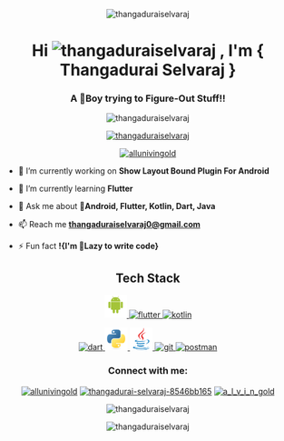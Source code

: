 <p align="center"><img src="https://i.ibb.co/LQKSrGh/alvin-gold.jpg" alt="thangaduraiselvaraj"  width="1500" height="450"/></a> </p>
<h1 align="center">Hi <img src="https://media.giphy.com/media/iigp4VDyf5dCLRlGkm/giphy.gif" alt="thangaduraiselvaraj" width="50" height="50"/> , I'm { Thangadurai Selvaraj }</h1>
<h3 align="center">A 👦Boy trying to Figure-Out Stuff!!</h3>

<p align="center"> <img src="https://komarev.com/ghpvc/?username=thangaduraiselvaraj&label=Profile%20views&color=0e75b6&style=flat" alt="thangaduraiselvaraj" /> </p>

<p align="center"> <a href="https://github.com/ryo-ma/github-profile-trophy"><img src="https://github-profile-trophy.vercel.app/?username=thangaduraiselvaraj" alt="thangaduraiselvaraj" /></a> </p>

<p align="center"> <a href="https://twitter.com/allunivingold" target="blank"><img src="https://img.shields.io/twitter/follow/allunivingold?logo=twitter&style=for-the-badge" alt="allunivingold" /></a> </p>

- 🔭 I’m currently working on **Show Layout Bound Plugin For Android**

- 🌱 I’m currently learning **Flutter**

- 💬 Ask me about **📱Android, Flutter, Kotlin, Dart, Java**

- 📫 Reach me **thangaduraiselvaraj0@gmail.com**

- ⚡ Fun fact **!{I'm 🤪Lazy to write code}**



<h2 align="center">Tech Stack</h2>
<p align="center"> <a href="https://developer.android.com" target="_blank"> <img src="https://raw.githubusercontent.com/devicons/devicon/master/icons/android/android-original-wordmark.svg" alt="android" width="40" height="40"/> </a> <a href="https://flutter.dev" target="_blank"> <img src="https://www.vectorlogo.zone/logos/flutterio/flutterio-icon.svg" alt="flutter" width="40" height="40"/> <a href="https://kotlinlang.org" target="_blank"> <img src="https://www.vectorlogo.zone/logos/kotlinlang/kotlinlang-icon.svg" alt="kotlin" width="40" height="40"/> </a></p> 
<p align="center"></a> <a href="https://dart.dev" target="_blank"> <img src="https://www.vectorlogo.zone/logos/dartlang/dartlang-icon.svg" alt="dart" width="40" height="40"/> </a> <a href="https://www.python.org" target="_blank"> <img src="https://raw.githubusercontent.com/devicons/devicon/master/icons/python/python-original.svg" alt="python" width="40" height="40"/> </a> <a href="https://www.java.com" target="_blank"> <img src="https://raw.githubusercontent.com/devicons/devicon/master/icons/java/java-original.svg" alt="java" width="40" height="40"/> </a> <a href="https://git-scm.com/" target="_blank"> <img src="https://www.vectorlogo.zone/logos/git-scm/git-scm-icon.svg" alt="git" width="40" height="40"/> </a> <a href="https://postman.com" target="_blank"> <img src="https://www.vectorlogo.zone/logos/getpostman/getpostman-icon.svg" alt="postman" width="40" height="40"/> </a>  </p>

<h3 align="center">Connect with me:</h3>
<p align="center">
<a href="https://twitter.com/allunivingold" target="blank"><img align="center" src="https://raw.githubusercontent.com/rahuldkjain/github-profile-readme-generator/master/src/images/icons/Social/twitter.svg" alt="allunivingold" height="30" width="40" /></a>
<a href="https://linkedin.com/in/thangadurai-selvaraj-8546bb165" target="blank"><img align="center" src="https://raw.githubusercontent.com/rahuldkjain/github-profile-readme-generator/master/src/images/icons/Social/linked-in-alt.svg" alt="thangadurai-selvaraj-8546bb165" height="30" width="40" /></a>
<a href="https://instagram.com/a_l_v_i_n_gold" target="blank"><img align="center" src="https://raw.githubusercontent.com/rahuldkjain/github-profile-readme-generator/master/src/images/icons/Social/instagram.svg" alt="a_l_v_i_n_gold" height="30" width="40" /></a>
</p>

<p align="center"><img src="https://github-readme-stats.vercel.app/api?username=thangaduraiselvaraj&show_icons=true&locale=en" alt="thangaduraiselvaraj" /></a> </p>

<p align="center"><img src="https://github-readme-streak-stats.herokuapp.com/?user=thangaduraiselvaraj&" alt="thangaduraiselvaraj" /></a> </p>



